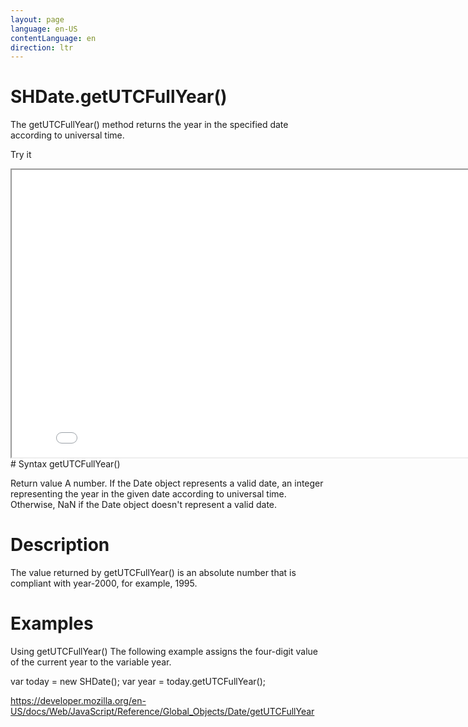 ```yaml
---
layout: page
language: en-US
contentLanguage: en
direction: ltr
---
```

# SHDate.getUTCFullYear()

The getUTCFullYear() method returns the year in the specified date according to universal time.

Try it

<iframe style="width: 830px; height: 460px;" src="/SHDateTime-js/examples/live.html?function=getUTCFullYear" title="MDN Web Docs Interactive Example" loading="lazy"></iframe>
<br/>
# Syntax
getUTCFullYear()

Return value
A number. If the Date object represents a valid date, an integer representing the year in the given date according to universal time. Otherwise, NaN if the Date object doesn't represent a valid date.

# Description

The value returned by getUTCFullYear() is an absolute number that is compliant with year-2000, for example, 1995.

# Examples

Using getUTCFullYear()
The following example assigns the four-digit value of the current year to the variable year.

var today = new SHDate();
var year = today.getUTCFullYear();

https://developer.mozilla.org/en-US/docs/Web/JavaScript/Reference/Global_Objects/Date/getUTCFullYear
